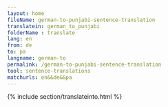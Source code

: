 ```yaml
---
layout: home
fileName: german-to-punjabi-sentence-translation
translatein: german_to_punjabi
folderName : translate
lang: en
from: de
to: pa
langname: german-to
permalink: /german-to-punjabi-sentence-translation
tool: sentence-translations
matchurls: en&&de&&pa
---
```

{% include section/translateinto.html %}
